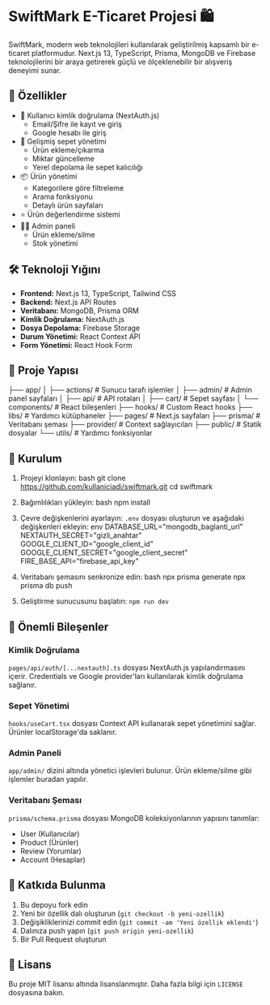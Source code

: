 # SwiftMark E-Ticaret Projesi 🛍️

SwiftMark, modern web teknolojileri kullanılarak geliştirilmiş kapsamlı bir e-ticaret platformudur. Next.js 13, TypeScript, Prisma, MongoDB ve Firebase teknolojilerini bir araya getirerek güçlü ve ölçeklenebilir bir alışveriş deneyimi sunar.

## 🚀 Özellikler

- 👤 Kullanıcı kimlik doğrulama (NextAuth.js)
  - Email/Şifre ile kayıt ve giriş
  - Google hesabı ile giriş
- 🛒 Gelişmiş sepet yönetimi
  - Ürün ekleme/çıkarma
  - Miktar güncelleme
  - Yerel depolama ile sepet kalıcılığı
- 📦 Ürün yönetimi
  - Kategorilere göre filtreleme
  - Arama fonksiyonu
  - Detaylı ürün sayfaları
- ⭐ Ürün değerlendirme sistemi
- 👨‍💼 Admin paneli
  - Ürün ekleme/silme
  - Stok yönetimi

## 🛠️ Teknoloji Yığını

- **Frontend:** Next.js 13, TypeScript, Tailwind CSS
- **Backend:** Next.js API Routes
- **Veritabanı:** MongoDB, Prisma ORM
- **Kimlik Doğrulama:** NextAuth.js
- **Dosya Depolama:** Firebase Storage
- **Durum Yönetimi:** React Context API
- **Form Yönetimi:** React Hook Form

## 📁 Proje Yapısı
├── app/
│ ├── actions/ # Sunucu tarafı işlemler
│ ├── admin/ # Admin panel sayfaları
│ ├── api/ # API rotaları
│ ├── cart/ # Sepet sayfası
│ └── components/ # React bileşenleri
├── hooks/ # Custom React hooks
├── libs/ # Yardımcı kütüphaneler
├── pages/ # Next.js sayfaları
├── prisma/ # Veritabanı şeması
├── provider/ # Context sağlayıcıları
├── public/ # Statik dosyalar
└── utils/ # Yardımcı fonksiyonlar

## 🔧 Kurulum

1. Projeyi klonlayın:
bash
git clone https://github.com/kullaniciadi/swiftmark.git
cd swiftmark

2. Bağımlılıkları yükleyin:
bash
npm install

3. Çevre değişkenlerini ayarlayın:
`.env` dosyası oluşturun ve aşağıdaki değişkenleri ekleyin:
env
DATABASE_URL="mongodb_baglanti_url"
NEXTAUTH_SECRET="gizli_anahtar"
GOOGLE_CLIENT_ID="google_client_id"
GOOGLE_CLIENT_SECRET="google_client_secret"
FIRE_BASE_API="firebase_api_key"


4. Veritabanı şemasını senkronize edin:
bash
npx prisma generate
npx prisma db push

5. Geliştirme sunucusunu başlatın:
`npm run dev`


## 📝 Önemli Bileşenler

### Kimlik Doğrulama
`pages/api/auth/[...nextauth].ts` dosyası NextAuth.js yapılandırmasını içerir. Credentials ve Google provider'ları kullanılarak kimlik doğrulama sağlanır.

### Sepet Yönetimi
`hooks/useCart.tsx` dosyası Context API kullanarak sepet yönetimini sağlar. Ürünler localStorage'da saklanır.

### Admin Paneli
`app/admin/` dizini altında yönetici işlevleri bulunur. Ürün ekleme/silme gibi işlemler buradan yapılır.

### Veritabanı Şeması
`prisma/schema.prisma` dosyası MongoDB koleksiyonlarının yapısını tanımlar:
- User (Kullanıcılar)
- Product (Ürünler)
- Review (Yorumlar)
- Account (Hesaplar)

## 🤝 Katkıda Bulunma

1. Bu depoyu fork edin
2. Yeni bir özellik dalı oluşturun (`git checkout -b yeni-ozellik`)
3. Değişikliklerinizi commit edin (`git commit -am 'Yeni özellik eklendi'`)
4. Dalınıza push yapın (`git push origin yeni-ozellik`)
5. Bir Pull Request oluşturun

## 📄 Lisans

Bu proje MIT lisansı altında lisanslanmıştır. Daha fazla bilgi için `LICENSE` dosyasına bakın.
